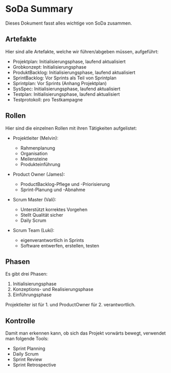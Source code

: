 # SoDa Summary
Dieses Dokument fasst alles wichtige von SoDa zusammen.
## Artefakte
Hier sind alle Artefakte, welche wir führen/abgeben müssen, aufgeführt:

* Projektplan: Initialisierungsphase, laufend aktualisiert
* Grobkonzept: Initialisierungsphase
* ProduktBacklog: Initialisierungsphase, laufend aktualisiert
* SprintBacklog: Vor Sprints als Teil von Sprintplan
* Sprintplan: Vor Sprints (Anhang Projektplan)
* SysSpec: Initialisierungsphase, laufend aktualisiert
* Testplan: Initialisierungsphase, laufend aktualisiert
* Testprotokoll: pro Testkampagne


## Rollen
Hier sind die einzelnen Rollen mit ihren Tätigkeiten aufgelistet:

* Projektleiter (Melvin):
	* Rahmenplanung
	* Organisation
	* Meilensteine
	* Produkteinführung

* Product Owner (James):
	* ProductBacklog-Pflege und -Priorisierung
	* Sprint-Planung und -Abnahme

* Scrum Master (Vali):
	* Unterstützt korrektes Vorgehen
	* Stellt Qualität sicher
	* Daily Scrum

* Scrum Team (Luki):
	* eigenverantwortlich in Sprints
	* Software entwerfen, erstellen, testen

## Phasen
Es gibt drei Phasen:

1. Initialisierungsphase
2. Konzeptions- und Realisierungsphase
3. Einführungsphase

Projektleiter ist für 1. und ProductOwner für 2. verantwortlich.

## Kontrolle
Damit man erkennen kann, ob sich das Projekt vorwärts bewegt, verwendet man folgende Tools:

* Sprint Planning
* Daily Scrum
* Sprint Review
* Sprint Retrospective



